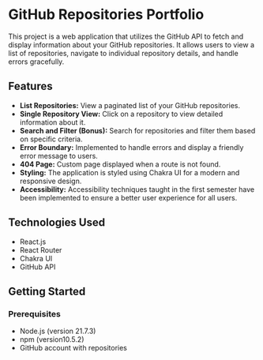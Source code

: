 # GitHub Repositories Portfolio

This project is a web application that utilizes the GitHub API to fetch and display information about your GitHub repositories. It allows users to view a list of repositories, navigate to individual repository details, and handle errors gracefully.

## Features

- **List Repositories:** View a paginated list of your GitHub repositories.
- **Single Repository View:** Click on a repository to view detailed information about it.
- **Search and Filter (Bonus):** Search for repositories and filter them based on specific criteria.
- **Error Boundary:** Implemented to handle errors and display a friendly error message to users.
- **404 Page:** Custom page displayed when a route is not found.
- **Styling:** The application is styled using Chakra UI for a modern and responsive design.
- **Accessibility:** Accessibility techniques taught in the first semester have been implemented to ensure a better user experience for all users.

## Technologies Used

- React.js
- React Router
- Chakra UI
- GitHub API

## Getting Started

### Prerequisites

- Node.js (version 21.7.3)
- npm (version10.5.2)
- GitHub account with repositories

